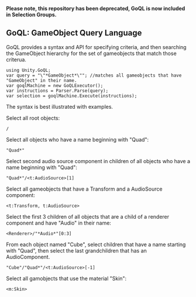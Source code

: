 **Please note, this repository has been deprecated, GoQL is now included in Selection Groups.**


GoQL: GameObject Query Language
-------------------------------

GoQL provides a syntax and API for specifying criteria, and then searching the GameObject hierarchy
for the set of gameobjects that match those criterua.
    
    using Unity.GoQL;
    var query = "\"*GameObject*\""; //matches all gameobjects that have "GameObject" in their name.
    var goqlMachine = new GoQLExecutor();
    var instructions = Parser.Parse(query);
    var selection = goqlMachine.Execute(instructions);
    
The syntax is best illustrated with examples.



Select all root objects:

    /

Select all objects who have a name beginning with "Quad":

    "Quad*"

Select second audio source component in children of all objects who have a name beginning with "Quad":

    "Quad*"/<t:AudioSource>[1]


Select all gameobjects that have a Transform and a AudioSource component: 

    <t:Transform, t:AudioSource>


Select the first 3 children of all objects that are a child of a renderer component and have "Audio" in their name: 

    <Renderer>/"*Audio*"[0:3]


From each object named "Cube", select children that have a name starting with "Quad", then select the last grandchildren that has an AudioComponent.

    "Cube"/"Quad*"/<t:AudioSource>[-1]

Select all gamobjects that use the material "Skin":

    <m:Skin>


